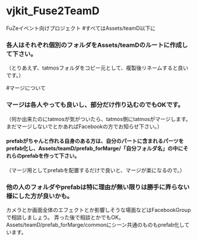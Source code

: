 vjkit_Fuse2TeamD
================
FuZeイベント向けプロジェクト
#すべてはAssets/teamD以下に

### 各人はそれぞれ個別のフォルダをAssets/teamDのルートに作成して下さい。
（とりあえず、tatmosフォルダをコピー元として、複製後リネームすると良いです。）

#マージについて

### マージは各人やっても良いし、部分だけ作り込むのでもOKです。
（何か出来たのにtatmosが気がついたら、tatmos側にtatmosがマージします。まだマージしないでとかあればFacebookの方でお知らせ下さい。）

#### prefabがちゃんと作れる自身のある方は、自分のパートに含まれるパーツをprefab化し、Assets/teamD/prefab_forMarge/「自分フォルダ名」の中にそれらのprefabを作って下さい。
（マージ用としてprefabを配置するだけで良いと、マージが楽になるので。）

### 他の人のフォルダやprefabは特に理由が無い限りは勝手に弄らない様にした方が良いかも。
カメラとか画面全体のエフェクトとか影響しそうな場面などはFacebookGroupで相談しましょう。
弄った後で相談とかでもOK。
Assets/teamD/prefab_forMarge/commonにシーン共通のものもprefab化しています。
